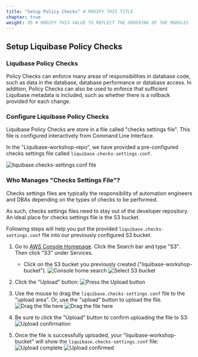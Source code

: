 ```yaml
---
title: "Setup Policy Checks" # MODIFY THIS TITLE
chapter: true
weight: 35 # MODIFY THIS VALUE TO REFLECT THE ORDERING OF THE MODULES
---
```


## Setup Liquibase Policy Checks

### Liquibase Policy Checks

Policy Checks can enforce many areas of responsibilities in database code, such as data in the database, database performance or database access. In addition, Policy Checks can also be used to enforce that sufficient Liquibase metadata is included, such as whether there is a rollback provided for each change.

### Configure Liquibase Policy Checks
Liquibase Policy Checks are store in a file called "checks settings file". This file is configured interactively from Command Line Interface. 

In the "Liquibase-workshop-repo", we have provided a pre-configured checks settings file called `liquibase.checks-settings.conf`. 

![liquibase.checks-settings.conf file](/images/lab1_setup_liquibase/liquibase_checks_settings_file.png?width=400px&classes=border,shadow)

### Who Manages "Checks Settings File"?
Checks settings files are typically the responsibility of automation engineers and DBAs depending on the types of checks to be performed. 

As such, checks settings files need to stay out of the developer repository. An ideal place for checks settings file is the S3 bucket.

Following steps will help you put the provided `liquibase.checks-settings.conf` file into our previously configured S3 bucket.

1. Go to [AWS Console Homepage](https://console.aws.amazon.com/). Click the Search bar and type "S3".  Then click "S3" under Services. 
    * Click on the S3 bucket you previously created ("liquibase-workshop-bucket").
        ![Console home search](/images/lab1_setup_liquibase/aws_console_home_search_3.png?width=800px&classes=border,shadow)
        ![Select S3 bucket](/images/lab1_setup_liquibase/aws_s3_liquibase_workshop_bucket.png?width=800px&classes=border,shadow)

2. Click the "Upload" button:
![Press the Upload button](/images/lab1_setup_liquibase/aws_s3_upload.png?width=600px&classes=border,shadow)

3. Use the mouse to drag the `liquibase.checks-settings.conf` file to the "upload area". Or, use the "upload" button to upload the file.
    ![Drag the file here](/images/lab1_setup_liquibase/aws_s3_upload_liquibase_checks_settings_conf_1.png?width=800px&classes=border,shadow)
    ![Drag the file here](/images/lab1_setup_liquibase/aws_s3_upload_liquibase_checks_settings_conf_2.png?width=800px&classes=border,shadow)

4. Be sure to click the "Upload" button to confirm uploading the file to S3:
    ![Upload confirmation](/images/lab1_setup_liquibase/aws_s3_upload_liquibase_checks_settings_conf_3.png?width=600px&classes=border,shadow)

5. Once the file is successfully uploaded,  your "liquibase-workshop-bucket" will show the `liquibase.checks-settings.conf` file:
    ![Upload complete](/images/lab1_setup_liquibase/aws_s3_upload_liquibase_checks_settings_conf_4.png?width=800px&classes=border,shadow)
    ![Upload confirmed](/images/lab1_setup_liquibase/aws_s3_upload_liquibase_checks_settings_conf_5.png?width=800px&classes=border,shadow)

